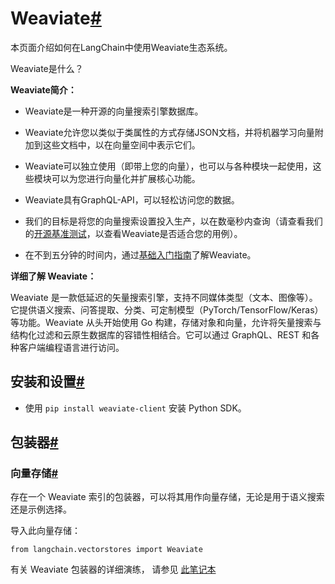 

Weaviate[#](#weaviate "跳转到本标题的永久链接")
====================================

本页面介绍如何在LangChain中使用Weaviate生态系统。

Weaviate是什么？

**Weaviate简介：**

* Weaviate是一种开源的向量搜索引擎数据库。

* Weaviate允许您以类似于类属性的方式存储JSON文档，并将机器学习向量附加到这些文档中，以在向量空间中表示它们。

* Weaviate可以独立使用（即带上您的向量），也可以与各种模块一起使用，这些模块可以为您进行向量化并扩展核心功能。

* Weaviate具有GraphQL-API，可以轻松访问您的数据。

* 我们的目标是将您的向量搜索设置投入生产，以在数毫秒内查询（请查看我们的[开源基准测试](https://weaviate.io/developers/weaviate/current/benchmarks/)，以查看Weaviate是否适合您的用例）。

* 在不到五分钟的时间内，通过[基础入门指南](https://weaviate.io/developers/weaviate/current/core-knowledge/basics)了解Weaviate。

**详细了解 Weaviate：**

Weaviate 是一款低延迟的矢量搜索引擎，支持不同媒体类型（文本、图像等）。它提供语义搜索、问答提取、分类、可定制模型（PyTorch/TensorFlow/Keras）等功能。Weaviate 从头开始使用 Go 构建，存储对象和向量，允许将矢量搜索与结构化过滤和云原生数据库的容错性相结合。它可以通过 GraphQL、REST 和各种客户端编程语言进行访问。

安装和设置[#](#installation-and-setup "Permalink to this headline")
--------------------------------------------------------------

* 使用 `pip install weaviate-client` 安装 Python SDK。

包装器[#](#wrappers "Permalink to this headline")
----------------------------------------------

### 向量存储[#](#vectorstore "Permalink to this headline")

存在一个 Weaviate 索引的包装器，可以将其用作向量存储，无论是用于语义搜索还是示例选择。

导入此向量存储：

```
from langchain.vectorstores import Weaviate

```

有关 Weaviate 包装器的详细演练，
请参见 [此笔记本]("../modules/indexes/vectorstores/examples/weaviate")

